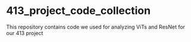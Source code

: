 # 413_project_code_collection
This repository contains code we used for analyzing ViTs and ResNet for our 413 project<b>

